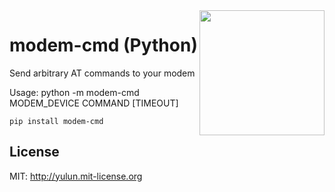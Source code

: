 <a href="https://github.com/imZack/modem-cmd">
    <img src="https://cloud.githubusercontent.com/assets/690703/5554509/d42851c4-8c98-11e4-8438-cc35dc7d8bf5.png" align="right" width="200px;" />
</a>

modem-cmd (Python)
==================

Send arbitrary AT commands to your modem

Usage: python -m modem-cmd MODEM_DEVICE COMMAND [TIMEOUT]

`pip install modem-cmd`

License
-------
MIT: http://yulun.mit-license.org
